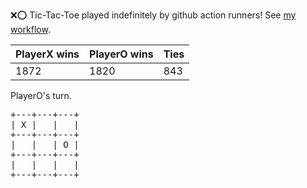 :x::o: Tic-Tac-Toe played indefinitely by github action runners! See [my workflow](.github/workflows/play.yaml).

|PlayerX wins|PlayerO wins|Ties|
|-|-|-|
|1872|1820|843|

PlayerO's turn.

<pre>
+---+---+---+
| X |   |   |
+---+---+---+
|   |   | O |
+---+---+---+
|   |   |   |
+---+---+---+
</pre>